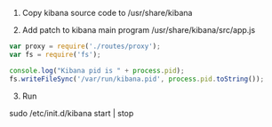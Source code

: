 1. Copy kibana source code to /usr/share/kibana

2. Add patch to kibana main program
/usr/share/kibana/src/app.js


```javascript
var proxy = require('./routes/proxy');
var fs = require('fs');

console.log("Kibana pid is " + process.pid);
fs.writeFileSync('/var/run/kibana.pid', process.pid.toString());
```


3. Run

sudo /etc/init.d/kibana start | stop
